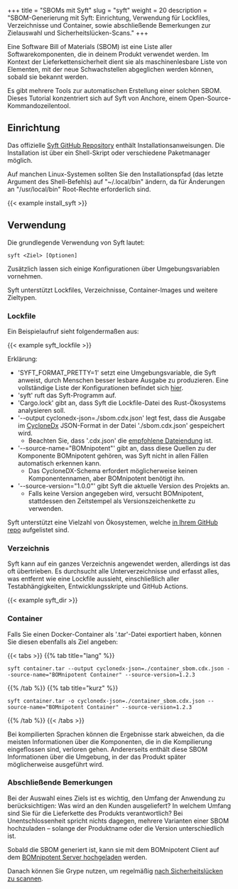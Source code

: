 +++
title = "SBOMs mit Syft"
slug = "syft"
weight = 20
description = "SBOM-Generierung mit Syft: Einrichtung, Verwendung für Lockfiles, Verzeichnisse und Container, sowie abschließende Bemerkungen zur Zielauswahl und Sicherheitslücken-Scans."
+++

Eine Software Bill of Materials (SBOM) ist eine Liste aller Softwarekomponenten, die in deinem Produkt verwendet werden. Im Kontext der Lieferkettensicherheit dient sie als maschinenlesbare Liste von Elementen, mit der neue Schwachstellen abgeglichen werden können, sobald sie bekannt werden.

Es gibt mehrere Tools zur automatischen Erstellung einer solchen SBOM. Dieses Tutorial konzentriert sich auf Syft von Anchore, einem Open-Source-Kommandozeilentool.

## Einrichtung

Das offizielle [Syft GitHub Repository](https://github.com/anchore/syft?tab=readme-ov-file#installation) enthält Installationsanweisungen. Die Installation ist über ein Shell-Skript oder verschiedene Paketmanager möglich.

Auf manchen Linux-Systemen sollten Sie den Installationspfad (das letzte Argument des Shell-Befehls) auf "~/.local/bin" ändern, da für Änderungen an "/usr/local/bin" Root-Rechte erforderlich sind.

{{< example install_syft >}}

## Verwendung

Die grundlegende Verwendung von Syft lautet:
```
syft <Ziel> [Optionen]
```
Zusätzlich lassen sich einige Konfigurationen über Umgebungsvariablen vornehmen.

Syft unterstützt Lockfiles, Verzeichnisse, Container-Images und weitere Zieltypen.

### Lockfile

Ein Beispielaufruf sieht folgendermaßen aus:

{{< example syft_lockfile >}}

Erklärung:
- 'SYFT_FORMAT_PRETTY=1' setzt eine Umgebungsvariable, die Syft anweist, durch Menschen besser lesbare Ausgabe zu produzieren. Eine vollständige Liste der Konfigurationen befindet sich [hier](https://github.com/anchore/syft/wiki/configuration).
- 'syft' ruft das Syft-Programm auf.
- 'Cargo.lock' gibt an, dass Syft die Lockfile-Datei des Rust-Ökosystems analysieren soll.
- '--output cyclonedx-json=./sbom.cdx.json' legt fest, dass die Ausgabe im [CycloneDx](https://cyclonedx.org/) JSON-Format in der Datei './sbom.cdx.json' gespeichert wird.
  - Beachten Sie, dass '.cdx.json' die [empfohlene Dateiendung](https://cyclonedx.org/specification/overview/#recognized-file-patterns) ist.
- '--source-name="BOMnipotent"' gibt an, dass diese Quellen zu der Komponente BOMnipotent gehören, was Syft nicht in allen Fällen automatisch erkennen kann.
  - Das CycloneDX-Schema erfordert möglicherweise keinen Komponentennamen, aber BOMnipotent benötigt ihn.
- '--source-version="1.0.0"' gibt Syft die aktuelle Version des Projekts an.
  - Falls keine Version angegeben wird, versucht BOMnipotent, stattdessen den Zeitstempel als Versionszeichenkette zu verwenden.

Syft unterstützt eine Vielzahl von Ökosystemen, welche [in Ihrem GitHub repo](https://github.com/anchore/syft?tab=readme-ov-file#supported-ecosystems) aufgelistet sind.

### Verzeichnis

Syft kann auf ein ganzes Verzeichnis angewendet werden, allerdings ist das oft übertrieben. Es durchsucht alle Unterverzeichnisse und erfasst alles, was entfernt wie eine Lockfile aussieht, einschließlich aller Testabhängigkeiten, Entwicklungsskripte und GitHub Actions.

{{< example syft_dir >}}

### Container

Falls Sie einen Docker-Container als '.tar'-Datei exportiert haben, können Sie diesen ebenfalls als Ziel angeben:

{{< tabs >}}
{{% tab title="lang" %}}
```
syft container.tar --output cyclonedx-json=./container_sbom.cdx.json --source-name="BOMnipotent Container" --source-version=1.2.3
```
{{% /tab %}}
{{% tab title="kurz" %}}
```
syft container.tar -o cyclonedx-json=./container_sbom.cdx.json --source-name="BOMnipotent Container" --source-version=1.2.3
```
{{% /tab %}}
{{< /tabs >}}

Bei kompilierten Sprachen können die Ergebnisse stark abweichen, da die meisten Informationen über die Komponenten, die in die Kompilierung eingeflossen sind, verloren gehen. Andererseits enthält diese SBOM Informationen über die Umgebung, in der das Produkt später möglicherweise ausgeführt wird.

### Abschließende Bemerkungen

Bei der Auswahl eines Ziels ist es wichtig, den Umfang der Anwendung zu berücksichtigen:
Was wird an den Kunden ausgeliefert? In welchem Umfang sind Sie für die Lieferkette des Produkts verantwortlich? Bei Unentschlossenheit spricht nichts dagegen, mehrere Varianten einer SBOM hochzuladen – solange der Produktname oder die Version unterschiedlich ist.

Sobald die SBOM generiert ist, kann sie mit dem BOMnipotent Client auf dem [BOMnipotent Server hochgeladen](/de/client/manager/doc-management/uploading-boms/) werden.

Danach können Sie Grype nutzen, um regelmäßig [nach Sicherheitslücken zu scannen](/de/integration/grype/).
